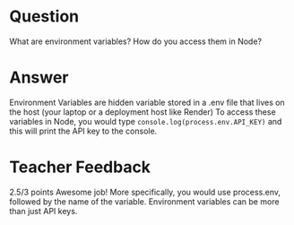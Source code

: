 # Question

What are environment variables? How do you access them in Node?

# Answer
Environment Variables are hidden variable stored in a .env file that lives on the host (your laptop or a deployment host like Render) To access these variables in Node, you would type `console.log(process.env.API_KEY)` and this will print the API key to the console.

# Teacher Feedback

2.5/3 points
Awesome job! More specifically, you would use process.env, followed by the name of the variable. Environment variables can be more than just API keys. 